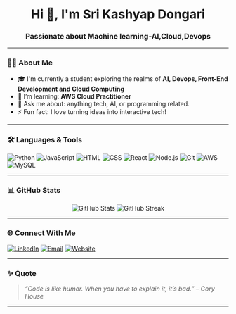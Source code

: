 
<h1 align="center">Hi 👋, I'm Sri Kashyap Dongari</h1>
<h3 align="center">Passionate about Machine learning-AI,Cloud,Devops</h3>

---

### 👨‍💻 About Me

- 🎓 I'm currently a student exploring the realms of **AI, Devops, Front-End Development and Cloud Computing**
- 🌱 I’m learning: **AWS Cloud Practitioner**
- 💬 Ask me about: anything tech, AI, or programming related.
- ⚡ Fun fact: I love turning ideas into interactive tech!

---

### 🛠️ Languages & Tools

![Python](https://img.shields.io/badge/-Python-333?style=flat&logo=python)
![JavaScript](https://img.shields.io/badge/-JavaScript-333?style=flat&logo=javascript)
![HTML](https://img.shields.io/badge/-HTML5-333?style=flat&logo=html5)
![CSS](https://img.shields.io/badge/-CSS3-333?style=flat&logo=css3)
![React](https://img.shields.io/badge/-React-333?style=flat&logo=react)
![Node.js](https://img.shields.io/badge/-Node.js-333?style=flat&logo=node.js)
![Git](https://img.shields.io/badge/-Git-333?style=flat&logo=git)
![AWS](https://img.shields.io/badge/-AWS-333?style=flat&logo=amazonaws)
![MySQL](https://img.shields.io/badge/-MySQL-333?style=flat&logo=mysql)

---

### 📊 GitHub Stats

<p align="center">
  <img src="https://github-readme-stats.vercel.app/api?username=srikashyap24&show_icons=true&theme=tokyonight" alt="GitHub Stats" />
  <img src="https://github-readme-streak-stats.herokuapp.com/?user=srikashyap24&theme=tokyonight" alt="GitHub Streak" />
</p>

---

### 🌐 Connect With Me

<p>
  <a href="https://www.linkedin.com/in/your-linkedin" target="_blank"><img alt="LinkedIn" src="https://img.shields.io/badge/-LinkedIn-blue?style=flat&logo=linkedin" /></a>
  <a href="mailto:your-email@example.com"><img alt="Email" src="https://img.shields.io/badge/-Email-red?style=flat&logo=gmail" /></a>
  <a href="https://your-portfolio.com" target="_blank"><img alt="Website" src="https://img.shields.io/badge/-Portfolio-000?style=flat&logo=google-chrome" /></a>
</p>

---

### ✨ Quote

> *“Code is like humor. When you have to explain it, it’s bad.” – Cory House*

---


<!--
**srikashyap24/srikashyap24** is a ✨ _special_ ✨ repository because its `README.md` (this file) appears on your GitHub profile.

Here are some ideas to get you started:

- 🔭 I’m currently working on ...
- 🌱 I’m currently learning ...
- 👯 I’m looking to collaborate on ...
- 🤔 I’m looking for help with ...
- 💬 Ask me about ...
- 📫 How to reach me: ...
- 😄 Pronouns: ...
- ⚡ Fun fact: ...
-->
